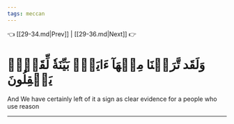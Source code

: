 ```yaml
---
tags: meccan
---
```


👈 [[29-34.md|Prev]] | [[29-36.md|Next]] 👉

# وَلَقَد تَّرَكۡنَا مِنۡهَآ ءَايَةَۢ بَيِّنَةٗ لِّقَوۡمٖ يَعۡقِلُونَ

And We have certainly left of it a sign as clear evidence for a people who use reason

---

